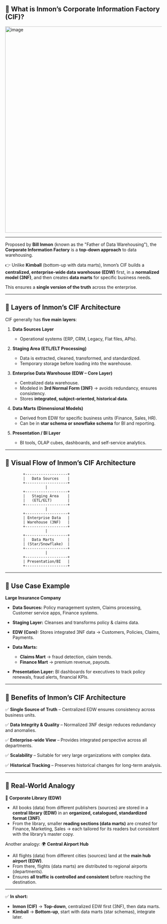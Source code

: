 ## 🔹 What is Inmon’s Corporate Information Factory (CIF)?

<img width="1274" height="662" alt="image" src="https://github.com/user-attachments/assets/850f35b5-9104-43b7-b238-c8ee899d7e19" />

---

Proposed by **Bill Inmon** (known as the "Father of Data Warehousing"), the **Corporate Information Factory** is a **top-down approach** to data warehousing.

👉 Unlike **Kimball** (bottom-up with data marts), Inmon’s CIF builds a **centralized, enterprise-wide data warehouse (EDW)** first, in a **normalized model (3NF)**, and then creates **data marts** for specific business needs.

This ensures a **single version of the truth** across the enterprise.

---

## 🔹 Layers of Inmon’s CIF Architecture

CIF generally has **five main layers**:

1. **Data Sources Layer**

   * Operational systems (ERP, CRM, Legacy, Flat files, APIs).

2. **Staging Area (ETL/ELT Processing)**

   * Data is extracted, cleaned, transformed, and standardized.
   * Temporary storage before loading into the warehouse.

3. **Enterprise Data Warehouse (EDW – Core Layer)**

   * Centralized data warehouse.
   * Modeled in **3rd Normal Form (3NF)** → avoids redundancy, ensures consistency.
   * Stores **integrated, subject-oriented, historical data**.

4. **Data Marts (Dimensional Models)**

   * Derived from EDW for specific business units (Finance, Sales, HR).
   * Can be in **star schema or snowflake schema** for BI and reporting.

5. **Presentation / BI Layer**

   * BI tools, OLAP cubes, dashboards, and self-service analytics.

---

## 🔹 Visual Flow of Inmon’s CIF Architecture

```
        +-------------------+
        |   Data Sources    |
        +-------------------+
                  |
        +-------------------+
        |   Staging Area    |
        |   (ETL/ELT)       |
        +-------------------+
                  |
        +-------------------+
        | Enterprise Data   |
        | Warehouse (3NF)   |
        +-------------------+
                  |
        +-------------------+
        |   Data Marts      |
        | (Star/Snowflake)  |
        +-------------------+
                  |
        +-------------------+
        | Presentation/BI   |
        +-------------------+
```

---

## 🔹 Use Case Example

**Large Insurance Company**

* **Data Sources:** Policy management system, Claims processing, Customer service apps, Finance systems.
* **Staging Layer:** Cleanses and transforms policy & claims data.
* **EDW (Core):** Stores integrated 3NF data → Customers, Policies, Claims, Payments.
* **Data Marts:**

  * **Claims Mart** → fraud detection, claim trends.
  * **Finance Mart** → premium revenue, payouts.
* **Presentation Layer:** BI dashboards for executives to track policy renewals, fraud alerts, financial KPIs.

---

## 🔹 Benefits of Inmon’s CIF Architecture

✅ **Single Source of Truth** – Centralized EDW ensures consistency across business units.

✅ **Data Integrity & Quality** – Normalized 3NF design reduces redundancy and anomalies.

✅ **Enterprise-wide View** – Provides integrated perspective across all departments.

✅ **Scalability** – Suitable for very large organizations with complex data.

✅ **Historical Tracking** – Preserves historical changes for long-term analysis.

---

## 🔹 Real-World Analogy

🏢 **Corporate Library (EDW)**

* All books (data) from different publishers (sources) are stored in a **central library (EDW)** in an **organized, catalogued, standardized format (3NF)**.
* From the library, smaller **reading sections (data marts)** are created for Finance, Marketing, Sales → each tailored for its readers but consistent with the library’s master copy.

Another analogy:
🌍 **Central Airport Hub**

* All flights (data) from different cities (sources) land at the **main hub airport (EDW)**.
* From there, flights (data marts) are distributed to regional airports (departments).
* Ensures **all traffic is controlled and consistent** before reaching the destination.

---

✅ **In short:**

* **Inmon (CIF)** → **Top-down**, centralized EDW first (3NF), then data marts.
* **Kimball** → **Bottom-up**, start with data marts (star schemas), integrate later.
